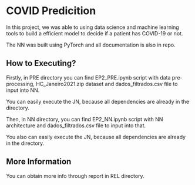 # COVID Predicition

In this project, we was able to using data science and machine learning tools to build a efficient model to decide if a patient has COVID-19 or not.

The NN was built using PyTorch and all documentation is also in repo.

## How to Executing?

Firstly, in PRE directory you can find EP2_PRE.ipynb script with data pre-processing, HC_Janeiro2021.zip dataset and dados_filtrados.csv file to input into NN.

You can easily execute the JN, because all dependencies are already in the directory.

Then, in NN directory, you can find EP2_NN.ipynb script with NN architecture and dados_filtrados.csv file to input into that.

You also can easily execute the JN, because all dependencies are already in the directory.

## More Information

You can obtain more info through report in REL directory.
